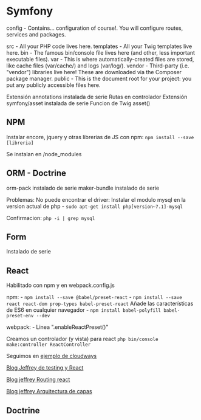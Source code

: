 # Symfony

config - Contains... configuration of course!. 
You will configure routes, services and packages. 

src - All your PHP code lives here. 
templates - All your Twig templates live here. 
bin - The famous bin/console file lives here (and other, less important executable files). 
var - This is where automatically-created files are stored, like cache files (var/cache/) and logs (var/log/). 
vendor - Third-party (i.e. "vendor") libraries live here! These are downloaded via the Composer package manager. 
public - This is the document root for your project: you put any publicly accessible files here.

Extensión annotations instalada de serie 
Rutas en controlador Extensión symfony/asset instalada de serie
Funcion de Twig asset()

## NPM

Instalar encore, jquery y otras librerias de JS con npm: `npm install --save [libreria]`

Se instalan en /node_modules

## ORM - Doctrine

orm-pack instalado de serie
maker-bundle instalado de serie

Problemas:
No puede encontrar el driver: Instalar el modulo mysql en la version actual de php - `sudo apt-get install php[version~7.1]-mysql`

Confirmacion: `php -i | grep mysql`

## Form

Instalado de serie

## React

Habilitado con npm y en webpack.config.js

npm:
	- `npm install --save @babel/preset-react`
	- `npm install --save react react-dom prop-types babel-preset-react`
	Añade las características de ES6 en cualquier navegador
	- `npm install babel-polyfill babel-preset-env --dev`

webpack:
	- Linea ".enableReactPreset()"

Creamos un controlador (y vista) para react
`php bin/console make:controller ReactController`

Seguimos en [ejemplo de cloudways](https://www.cloudways.com/blog/symfony-react-using-webpack-encore/)

[Blog Jeffrey de testing y React](https://www.thinktocode.com/2018/06/14/symfony-unit-testing-with-a-database/)

[Blog jeffrey Routing react](https://www.thinktocode.com/2018/06/28/symfony-4-and-reactjs-routing/)

[Blog jeffrey Arquitectura de capas](https://www.thinktocode.com/2018/07/05/layered-architecture/)

## Doctrine

